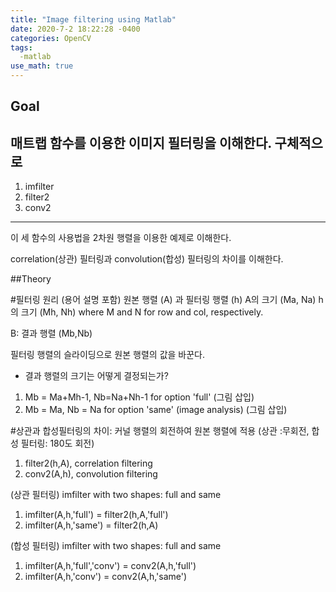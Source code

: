 ```yaml
---
title: "Image filtering using Matlab"
date: 2020-7-2 18:22:28 -0400
categories: OpenCV
tags:
  -matlab
use_math: true
---
```



## Goal
매트랩 함수를 이용한 이미지 필터링을 이해한다. 
구체적으로 
---
1. imfilter 
2. filter2
3. conv2 
---
이 세 함수의 사용법을 2차원 행렬을 이용한 예제로 이해한다. 

correlation(상관) 필터링과 convolution(합성) 필터링의 차이를 이해한다. 

##Theory 

#필터링 원리 (용어 설명 포함) 
원본 행렬 (A) 과 필터링 행렬 (h)
A의 크기 (Ma, Na) 
h의 크기 (Mh, Nh)
where M and N for row and col, respectively.

B: 결과 행렬 (Mb,Nb) 

필터링 행렬의 슬라이딩으로 원본 행렬의 값을 바꾼다. 

- 결과 행렬의 크기는 어떻게 결정되는가? 
1. Mb = Ma+Mh-1, Nb=Na+Nh-1 for option 'full'
(그림 삽입) 
2. Mb = Ma, Nb = Na         for option 'same' (image analysis) 
(그림 삽입) 


#상관과 합성필터링의 차이: 커널 행렬의 회전하여 원본 행렬에 적용 (상관 :무회전, 합성 필터링: 180도 회전)

1. filter2(h,A), correlation filtering  
2. conv2(A,h), convolution filtering 

(상관 필터링) imfilter with two shapes: full and same 
1. imfilter(A,h,'full') = filter2(h,A,'full') 
2. imfilter(A,h,'same') = filter2(h,A) 

(합성 필터링) imfilter with two shapes: full and same 
1. imfilter(A,h,'full','conv') = conv2(A,h,'full') 
2. imfilter(A,h,'conv') =  conv2(A,h,'same')




